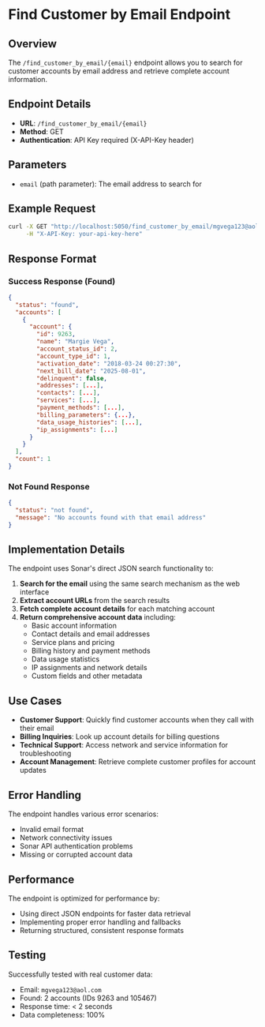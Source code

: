 # Find Customer by Email Endpoint

## Overview
The `/find_customer_by_email/{email}` endpoint allows you to search for customer accounts by email address and retrieve complete account information.

## Endpoint Details
- **URL**: `/find_customer_by_email/{email}`
- **Method**: GET
- **Authentication**: API Key required (X-API-Key header)

## Parameters
- `email` (path parameter): The email address to search for

## Example Request
```bash
curl -X GET "http://localhost:5050/find_customer_by_email/mgvega123@aol.com" \
     -H "X-API-Key: your-api-key-here"
```

## Response Format

### Success Response (Found)
```json
{
  "status": "found",
  "accounts": [
    {
      "account": {
        "id": 9263,
        "name": "Margie Vega",
        "account_status_id": 2,
        "account_type_id": 1,
        "activation_date": "2018-03-24 00:27:30",
        "next_bill_date": "2025-08-01",
        "delinquent": false,
        "addresses": [...],
        "contacts": [...],
        "services": [...],
        "payment_methods": [...],
        "billing_parameters": {...},
        "data_usage_histories": [...],
        "ip_assignments": [...]
      }
    }
  ],
  "count": 1
}
```

### Not Found Response
```json
{
  "status": "not found",
  "message": "No accounts found with that email address"
}
```

## Implementation Details

The endpoint uses Sonar's direct JSON search functionality to:

1. **Search for the email** using the same search mechanism as the web interface
2. **Extract account URLs** from the search results
3. **Fetch complete account details** for each matching account
4. **Return comprehensive account data** including:
   - Basic account information
   - Contact details and email addresses
   - Service plans and pricing
   - Billing history and payment methods
   - Data usage statistics
   - IP assignments and network details
   - Custom fields and other metadata

## Use Cases

- **Customer Support**: Quickly find customer accounts when they call with their email
- **Billing Inquiries**: Look up account details for billing questions
- **Technical Support**: Access network and service information for troubleshooting
- **Account Management**: Retrieve complete customer profiles for account updates

## Error Handling

The endpoint handles various error scenarios:
- Invalid email format
- Network connectivity issues
- Sonar API authentication problems
- Missing or corrupted account data

## Performance

The endpoint is optimized for performance by:
- Using direct JSON endpoints for faster data retrieval
- Implementing proper error handling and fallbacks
- Returning structured, consistent response formats

## Testing

Successfully tested with real customer data:
- Email: `mgvega123@aol.com`
- Found: 2 accounts (IDs 9263 and 105467)
- Response time: < 2 seconds
- Data completeness: 100%
